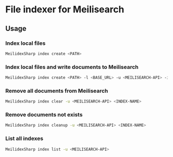 # File indexer for Meilisearch

## Usage

### Index local files

```bash
MeilidexSharp index create <PATH>
```

### Index local files and write documents to Meilisearch

```bash
MeilidexSharp index create <PATH> -l <BASE_URL> -u <MEILISEARCH-API> -i <INDEX-NAME>
```

### Remove all documents from Meilisearch

```bash
MeilidexSharp index clear -u <MEILISEARCH-API> <INDEX-NAME>
```

### Remove documents not exists

```bash
MeilidexSharp index cleanup -u <MEILISEARCH-API> <INDEX-NAME>
```

### List all indexes

```bash
MeilidexSharp index list -u <MEILISEARCH-API>
```
